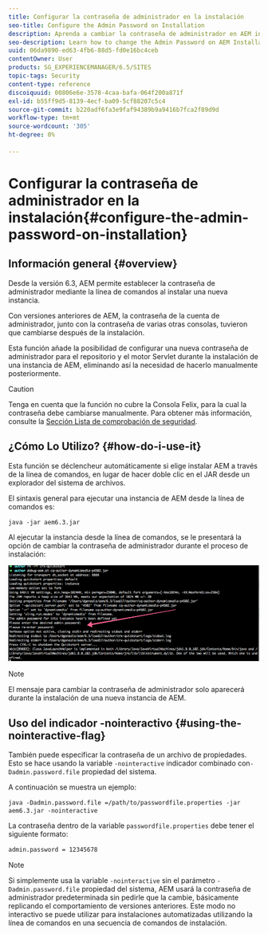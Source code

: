 ```yaml
---
title: Configurar la contraseña de administrador en la instalación
seo-title: Configure the Admin Password on Installation
description: Aprenda a cambiar la contraseña de administrador en AEM instalación.
seo-description: Learn how to change the Admin Password on AEM Installation.
uuid: 06da9890-ed63-4fb6-88d5-fd0e16bc4ceb
contentOwner: User
products: SG_EXPERIENCEMANAGER/6.5/SITES
topic-tags: Security
content-type: reference
discoiquuid: 00806e6e-3578-4caa-bafa-064f200a871f
exl-id: b55ff9d5-8139-4ecf-ba09-5cf88207c5c4
source-git-commit: b220adf6fa3e9faf94389b9a9416b7fca2f89d9d
workflow-type: tm+mt
source-wordcount: '305'
ht-degree: 0%

---
```


# Configurar la contraseña de administrador en la instalación{#configure-the-admin-password-on-installation}

## Información general {#overview}

Desde la versión 6.3, AEM permite establecer la contraseña de administrador mediante la línea de comandos al instalar una nueva instancia.

Con versiones anteriores de AEM, la contraseña de la cuenta de administrador, junto con la contraseña de varias otras consolas, tuvieron que cambiarse después de la instalación.

Esta función añade la posibilidad de configurar una nueva contraseña de administrador para el repositorio y el motor Servlet durante la instalación de una instancia de AEM, eliminando así la necesidad de hacerlo manualmente posteriormente.

>[!CAUTION]
>
>Tenga en cuenta que la función no cubre la Consola Felix, para la cual la contraseña debe cambiarse manualmente. Para obtener más información, consulte la [Sección Lista de comprobación de seguridad](/help/sites-administering/security-checklist.md#change-default-passwords-for-the-aem-and-osgi-console-admin-accounts).

## ¿Cómo Lo Utilizo? {#how-do-i-use-it}

Esta función se déclencheur automáticamente si elige instalar AEM a través de la línea de comandos, en lugar de hacer doble clic en el JAR desde un explorador del sistema de archivos.

El sintaxis general para ejecutar una instancia de AEM desde la línea de comandos es:

```shell
java -jar aem6.3.jar
```

Al ejecutar la instancia desde la línea de comandos, se le presentará la opción de cambiar la contraseña de administrador durante el proceso de instalación:

![chlimage_1-116](assets/chlimage_1-116a.png)

>[!NOTE]
>
>El mensaje para cambiar la contraseña de administrador solo aparecerá durante la instalación de una nueva instancia de AEM.

## Uso del indicador -nointeractivo {#using-the-nointeractive-flag}

También puede especificar la contraseña de un archivo de propiedades. Esto se hace usando la variable `-nointeractive` indicador combinado con`-Dadmin.password.file` propiedad del sistema.

A continuación se muestra un ejemplo:

```shell
java -Dadmin.password.file =/path/to/passwordfile.properties -jar aem6.3.jar -nointeractive
```

La contraseña dentro de la variable `passwordfile.properties` debe tener el siguiente formato:

```xml
admin.password = 12345678
```

>[!NOTE]
>
>Si simplemente usa la variable `-nointeractive` sin el parámetro `-Dadmin.password.file` propiedad del sistema, AEM usará la contraseña de administrador predeterminada sin pedirle que la cambie, básicamente replicando el comportamiento de versiones anteriores. Este modo no interactivo se puede utilizar para instalaciones automatizadas utilizando la línea de comandos en una secuencia de comandos de instalación.
